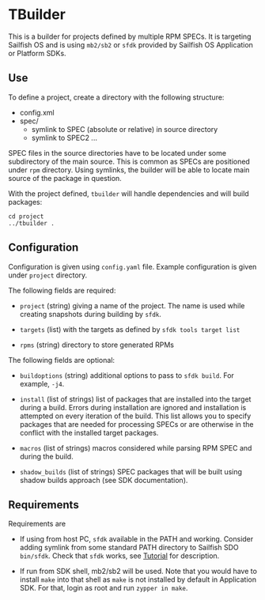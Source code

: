 # TBuilder

This is a builder for projects defined by multiple RPM SPECs. It is
targeting Sailfish OS and is using `mb2/sb2` or `sfdk` provided by
Sailfish OS Application or Platform SDKs.

## Use

To define a project, create a directory with the following structure:

- config.xml
- spec/
  - symlink to SPEC (absolute or relative) in source directory
  - symlink to SPEC2 ...

SPEC files in the source directories have to be located under some
subdirectory of the main source. This is common as SPECs are
positioned under `rpm` directory. Using symlinks, the builder will be
able to locate main source of the package in question.

With the project defined, `tbuilder` will handle dependencies and will
build packages:

```
cd project
../tbuilder .
```

## Configuration

Configuration is given using `config.yaml` file. Example configuration
is given under `project` directory.

The following fields are required:

* `project` (string) giving a name of the project. The name is used
  while creating snapshots during building by `sfdk`.

* `targets` (list) with the targets as defined by `sfdk tools target
  list`

* `rpms` (string) directory to store generated RPMs

The following fields are optional:

* `buildoptions` (string) additional options to pass to `sfdk
  build`. For example, `-j4`.

* `install` (list of strings) list of packages that are installed into
  the target during a build. Errors during installation are ignored
  and installation is attempted on every iteration of the build. This
  list allows you to specify packages that are needed for processing
  SPECs or are otherwise in the conflict with the installed target
  packages.

* `macros` (list of strings) macros considered while parsing RPM SPEC
  and during the build.

* `shadow_builds` (list of strings) SPEC packages that will be built
  using shadow builds approach (see SDK documentation).

## Requirements

Requirements are

- If using from host PC, `sfdk` available in the PATH and
  working. Consider adding symlink from some standard PATH directory
  to Sailfish SDO `bin/sfdk`. Check that `sfdk` works, see
  [Tutorial](https://sailfishos.org/wiki/Tutorial_-_Building_packages_-_advanced_techniques)
  for description.

- If run from SDK shell, mb2/sb2 will be used. Note that you would
  have to install `make` into that shell as `make` is not installed by
  default in Application SDK. For that, login as root and run `zypper
  in make`.
